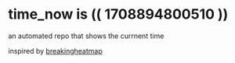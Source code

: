 # time_now is (( 1708894800510 ))

an automated repo that shows the currnent time

inspired by [breakingheatmap](https://github.com/breakingheatmap/breakingheatmap)